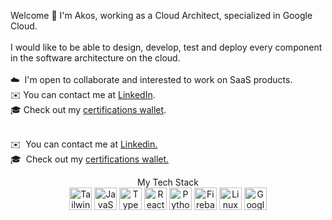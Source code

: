 Welcome 🤝 I'm Akos,
working as a Cloud Architect, specialized in Google Cloud.
</br>
</br>
I would like to be able to design, develop, test and deploy every component in the software architecture on the cloud.
</br>
</br> ☁️  I'm open to collaborate and interested to work on SaaS products.
</br> ✉️  You can contact me at <a href="https://www.linkedin.com/in/kohlakos" target="_blank">LinkedIn</a>.
</br> 🎓  Check out my <a href="https://www.credly.com/users/akos-kohl" target="_blank">certifications wallet</a>.


</br> ✉️  You can contact me at [Linkedin.](https://www.linkedin.com/in/kohlakos)
</br> 🎓  Check out my [certifications wallet.](https://www.credly.com/users/akos-kohl)

<p align="center"> My Tech Stack</br>
<a href="https://tailwindcss.com/" target="_blank" rel="noreferrer"><img src="https://raw.githubusercontent.com/danielcranney/readme-generator/main/public/icons/skills/tailwindcss-colored.svg" width="36" height="36" alt="TailwindCSS" /></a>
<a href="https://developer.mozilla.org/en-US/docs/Web/JavaScript" target="_blank" rel="noreferrer"><img src="https://raw.githubusercontent.com/danielcranney/readme-generator/main/public/icons/skills/javascript-colored.svg" width="36" height="36" alt="JavaScript" /></a>
<a href="https://www.typescriptlang.org/" target="_blank" rel="noreferrer"><img src="https://raw.githubusercontent.com/danielcranney/readme-generator/main/public/icons/skills/typescript-colored.svg" width="36" height="36" alt="TypeScript" /></a>
<a href="https://reactjs.org/" target="_blank" rel="noreferrer"><img src="https://raw.githubusercontent.com/danielcranney/readme-generator/main/public/icons/skills/react-colored.svg" width="36" height="36" alt="React" /></a>
<a href="https://www.python.org/" target="_blank" rel="noreferrer"><img src="https://raw.githubusercontent.com/danielcranney/readme-generator/main/public/icons/skills/python-colored.svg" width="36" height="36" alt="Python" /></a>
<a href="https://firebase.google.com/" target="_blank" rel="noreferrer"><img src="https://raw.githubusercontent.com/danielcranney/readme-generator/main/public/icons/skills/firebase-colored.svg" width="36" height="36" alt="Firebase" /></a>
<a href="https://www.linux.org" target="_blank" rel="noreferrer"><img src="https://raw.githubusercontent.com/danielcranney/readme-generator/main/public/icons/skills/linux-colored.svg" width="36" height="36" alt="Linux" /></a>
<a href="https://cloud.google.com/" target="_blank" rel="noreferrer"><img src="https://raw.githubusercontent.com/danielcranney/readme-generator/main/public/icons/skills/googlecloud-colored.svg" width="36" height="36" alt="Google Cloud" /></a>
</p>

<!---

```
My Github structure
│
├─ akoskohl - "Config files" (this homepage readme) for my GitHub profile.
├─ zmk-config - My personal corne (keyboard) build and configuration.
├─ vote-counter - Fullstack app to count votes on user generated topics.
├─ my-tube - Fullstack app to have my own YouTube for videos to keep.
├─ components - my frontend legoblocks to build things
│    └─ rolodex-like-component - you can filter cards which is loaded via an API.
├─ datastructures and algorithms - practicing hard problems
│    ├─ adventOfCode-23 - I think do desc is needed.
│    └─ ds-and-algo - My collection practicing datastructures and algorithms.
└─ scripts - Useful scripts from A-Z.
```
<a href="https://nextjs.org/docs" target="_blank" rel="noreferrer"><img src="https://raw.githubusercontent.com/danielcranney/readme-generator/main/public/icons/skills/nextjs-colored.svg" width="36" height="36" alt="NextJs" /></a>
<a href="https://git-scm.com/" target="_blank" rel="noreferrer"><img src="https://raw.githubusercontent.com/danielcranney/readme-generator/main/public/icons/skills/git-colored.svg" width="36" height="36" alt="Git" /></a>
<a href="https://getbootstrap.com/" target="_blank" rel="noreferrer"><img src="https://raw.githubusercontent.com/danielcranney/readme-generator/main/public/icons/skills/bootstrap-colored.svg" width="36" height="36" alt="Bootstrap" /></a>

</br>   🖥️  I'm currently working on some full stack [hobby project.](http://akoskohl/vote-counter)
</br> 🌍  I'm based in the EU.
│
  🖥️  See my portfolio at [GitHub.](http://github.com/akoskohl) --->
